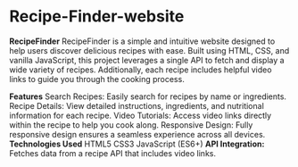 # Recipe-Finder-website
**RecipeFinder**
RecipeFinder is a simple and intuitive website designed to help users discover delicious recipes with ease. Built using HTML, CSS, and vanilla JavaScript, this project leverages a single API to fetch and display a wide variety of recipes. Additionally, each recipe includes helpful video links to guide you through the cooking process.

**Features**
Search Recipes: Easily search for recipes by name or ingredients.
Recipe Details: View detailed instructions, ingredients, and nutritional information for each recipe.
Video Tutorials: Access video links directly within the recipe to help you cook along.
Responsive Design: Fully responsive design ensures a seamless experience across all devices.
**Technologies Used**
HTML5
CSS3
JavaScript (ES6+)
**API Integration:**
Fetches data from a recipe API that includes video links.
